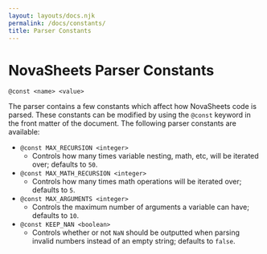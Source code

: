 ```yaml
---
layout: layouts/docs.njk
permalink: /docs/constants/
title: Parser Constants
---
```

# NovaSheets Parser Constants

```nss
@const <name> <value>
```

The parser contains a few constants which affect how NovaSheets code is parsed. These constants can be modified by using the `@const` keyword in the front matter of the document. The following parser constants are available:

- `@const MAX_RECURSION <integer>`
  - Controls how many times variable nesting, math, etc, will be iterated over; defaults to `50`.
- `@const MAX_MATH_RECURSION <integer>`
  - Controls how many times math operations will be iterated over; defaults to `5`.
- `@const MAX_ARGUMENTS <integer>`
  - Controls the maximum number of arguments a variable can have; defaults to `10`.
- `@const KEEP_NAN <boolean>`
  - Controls whether or not `NaN` should be outputted when parsing invalid numbers instead of an empty string; defaults to `false`.